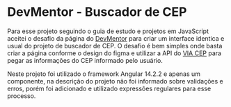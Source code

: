 # DevMentor - Buscador de CEP

Para esse projeto seguindo o guia de estudo e projetos em JavaScript aceitei o desafio da
página do [DevMentor](https://www.devmentor.com.br/desafios/bucador-de-cep) para criar um interface identica e usual
do projeto de buscador de CEP. O desafio é bem simples onde basta criar a página conforme o design do figma e utilizar a API do [VIA CEP](https://viacep.com.br/)
para pegar as informações do CEP informado pelo usuário.

Neste projeto foi utilizado o framework Angular 14.2.2 e apenas um componente, na descrição do projeto não foi informado
sobre validações e erros, porém foi adicionado e utilizado expressões regulares para esse processo.
